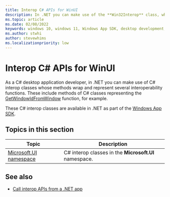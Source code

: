 ```yaml
---
title: Interop C# APIs for WinUI
description: In .NET you can make use of the **Win32Interop** class, whose methods wrap and represent several interoperability functions including the [GetWindowIdFromWindow](/windows/windows-app-sdk/api/win32/microsoft.ui.interop/nf-microsoft-ui-interop-getwindowidfromwindow) function.
ms.topic: article
ms.date: 02/08/2022
keywords: windows 10, windows 11, Windows App SDK, desktop development, winui, app sdk, C#, interop
ms.author: stwhi
author: stevewhims
ms.localizationpriority: low
---
```


# Interop C# APIs for WinUI

As a C# desktop application developer, in .NET you can make use of C# interop classes whose methods wrap and represent several interoperability functions. These include methods of C# classes representing the [GetWindowIdFromWindow](/windows/windows-app-sdk/api/win32/microsoft.ui.interop/nf-microsoft-ui-interop-getwindowidfromwindow) function, for example.

These C# interop classes are available in .NET as part of the [Windows App SDK](../../windows-app-sdk/index.md).

## Topics in this section

| Topic | Description |
| - | - |
| [Microsoft.UI namespace](microsoft.ui/microsoft.ui.md) | C# interop classes in the **Microsoft.UI** namespace. |

## See also

* [Call interop APIs from a .NET app](../../desktop/modernize/winrt-com-interop-csharp.md)